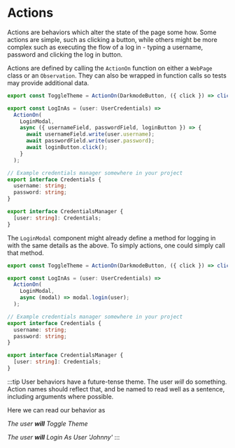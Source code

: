 # Actions

Actions are behaviors which alter the state of the page some how. Some actions
are simple, such as clicking a button, while others might be more complex such
as executing the flow of a log in - typing a username, password and clicking the log in button.

Actions are defined by calling the `ActionOn` function on either a `WebPage` class or an `Observation`. They can also be wrapped in function calls so tests may provide additional data.

```ts title'Continuin from the Observations example'
export const ToggleTheme = ActionOn(DarkmodeButton, ({ click }) => click());

export const LogInAs = (user: UserCredentials) =>
  ActionOn(
    LoginModal,
    async ({ usernameField, passwordField, loginButton }) => {
      await usernameField.write(user.username);
      await passwordField.write(user.password);
      await loginButton.click();
    }
  );

// Example credentials manager somewhere in your project
export interface Credentials {
  username: string;
  password: string;
}

export interface CredentialsManager {
  [user: string]: Credentials;
}
```

The `LoginModal` component might already define a method for logging in with the same details as the above. To simply actions, one could simply call that method.

```ts title'Complex Page Component Methods'
export const ToggleTheme = ActionOn(DarkmodeButton, ({ click }) => click());

export const LogInAs = (user: UserCredentials) =>
  ActionOn(
    LoginModal,
    async (modal) => modal.login(user);
  );

// Example credentials manager somewhere in your project
export interface Credentials {
  username: string;
  password: string;
}

export interface CredentialsManager {
  [user: string]: Credentials;
}
```

:::tip
User behaviors have a future-tense theme. The user _will_ do something. Action
names should reflect that, and be named to read well as a sentence, including arguments
where possible.

Here we can read our behavior as

_The user **will** Toggle Theme_

_The user **will** Login As User 'Johnny'_
:::
